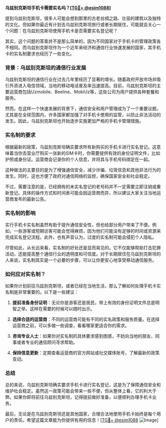 **乌兹别克斯坦手机卡需要实名吗？[[TG💪+ @esim1088](https://t.me/s/esim1088)]**

提到乌兹别克斯坦，很多人可能会想到那里的古老丝绸之路、壮丽的建筑以及独特的文化。但如果你最近有计划去乌兹别克斯坦旅行或者长期居住，可能就会关心一个问题：在乌兹别克斯坦使用手机卡是否需要实名登记呢？

其实，这个问题的答案并不是那么简单的，因为不同国家对于手机卡的管理政策各不相同。而乌兹别克斯坦作为一个近年来经济和通信行业快速发展的国家，其手机卡的实名制要求也经历了一些变化。

### 背景：乌兹别克斯坦的通信行业发展

乌兹别克斯坦的通信行业在过去几年里经历了显著的增长。随着政府开放市场并吸引外资进入电信领域，当地的移动电话普及率迅速提高。目前，乌兹别克斯坦的主要运营商包括Uzmobile、Beeline、MobiUz等，这些公司为用户提供各种套餐和服务。

然而，在这样一个快速发展的背景下，通信安全和用户管理成为了一个重要议题。尤其是在全球范围内，许多国家都加强了对手机卡使用的监管，以防止非法活动的发生。因此，乌兹别克斯坦也开始逐步实施更加严格的手机卡管理措施。

### 实名制的要求

根据最新的政策，乌兹别克斯坦确实要求所有新购买的手机卡进行实名登记。这意味着当你去营业厅购买一张新的SIM卡时，你需要提供有效的身份证明文件，比如护照或身份证。运营商会记录你的个人信息，并将其与手机号码绑定在一起。

这种做法的主要目的是为了增强通信安全，减少诈骗、垃圾信息和其他非法行为的发生。同时，这也方便了政府对通信网络的监控，确保国家安全和社会稳定。

不过，需要注意的是，已经拥有的未实名登记的老号码并不一定需要立即注销或重新登记。具体的操作方式和时间表可能会因运营商而异，所以建议大家关注当地运营商发布的最新公告。

### 实名制的影响

实行手机卡实名制虽然有助于提升通信安全性，但也给部分用户带来了不便。例如，一些游客或短期访客可能会觉得麻烦，因为他们可能没有足够的时间或资源来完成实名登记流程。此外，也有声音认为，过度的实名制可能会侵犯个人隐私。

尽管如此，从长远来看，实名制的好处还是显而易见的。它不仅能够帮助打击犯罪活动，还能提高整个通信行业的透明度和可信度。对于长期居住在乌兹别克斯坦的人来说，实名制其实是一个必要的步骤，可以让你更安心地享受移动通信服务。

### 如何应对实名制？

如果你计划前往乌兹别克斯坦，或者已经在当地生活，那么了解如何处理手机卡实名制是非常重要的。以下是一些建议：

1. **提前准备身份证明**：无论你是游客还是居民，带上有效的身份证明文件总是明智之举。这样在需要的时候可以随时出示。

2. **选择合适的运营商**：不同的运营商可能有不同的实名政策和服务质量。在选择运营商之前，可以多做一些调查，看看哪家更适合你的需求。

3. **咨询专业人士**：如果你对实名制的具体要求感到困惑，不妨向当地的朋友、同事或者专业的通信顾问寻求帮助。

4. **保持信息更新**：定期查看运营商的官方网站或社交媒体账号，了解最新的政策变动。

### 总结

总的来说，乌兹别克斯坦确实要求手机卡进行实名登记，这是为了保障通信安全和维护社会稳定。虽然这一政策可能会带来一些不便，但从整体上看，它的利大于弊。如果你即将前往乌兹别克斯坦，记得提前做好准备，以便顺利办理手机卡业务。

最后，无论是在乌兹别克斯坦还是其他国家，合理合法地使用手机卡始终是每个用户的责任。希望这篇文章能为你提供有用的信息！[[TG💪+ @esim1088](https://t.me/s/esim1088) ![Image](https://i.postimg.cc/4NQfJmqS/Snipaste-2025-05-13-00-14-12.png)]